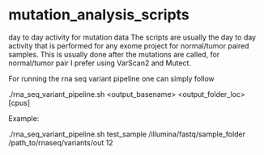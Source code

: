 # mutation_analysis_scripts
day to day activity for mutation data
The scripts are usually the day to day activity that is performed for any exome project for normal/tumor paired samples.
This is usually done after the mutations are called, for normal/tumor pair I prefer using VarScan2 and Mutect.

For running the rna seq variant pipeline one can simply follow 

./rna_seq_variant_pipeline.sh  <output_basename> <fastq folder> <output_folder_loc> [cpus]

Example:

./rna_seq_variant_pipeline.sh  test_sample /illumina/fastq/sample_folder /path_to/rnaseq/variants/out 12
